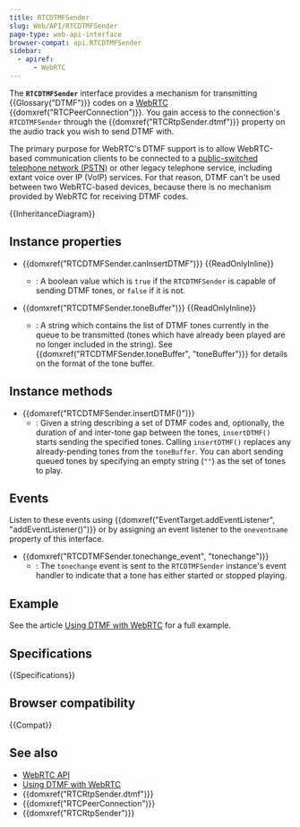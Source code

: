 ```yaml
---
title: RTCDTMFSender
slug: Web/API/RTCDTMFSender
page-type: web-api-interface
browser-compat: api.RTCDTMFSender
sidebar:
  - apiref:
      - WebRTC
---
```


The **`RTCDTMFSender`** interface provides a mechanism for transmitting {{Glossary("DTMF")}} codes on a [WebRTC](/en-US/docs/Web/API/WebRTC_API) {{domxref("RTCPeerConnection")}}. You gain access to the connection's `RTCDTMFSender` through the {{domxref("RTCRtpSender.dtmf")}} property on the audio track you wish to send DTMF with.

The primary purpose for WebRTC's DTMF support is to allow WebRTC-based communication clients to be connected to a [public-switched telephone network (PSTN)](https://en.wikipedia.org/wiki/Public_switched_telephone_network) or other legacy telephone service, including extant voice over IP (VoIP) services. For that reason, DTMF can't be used between two WebRTC-based devices, because there is no mechanism provided by WebRTC for receiving DTMF codes.

{{InheritanceDiagram}}

## Instance properties

- {{domxref("RTCDTMFSender.canInsertDTMF")}} {{ReadOnlyInline}}
  - : A boolean value which is `true` if the `RTCDTMFSender` is capable of sending DTMF tones, or `false` if it is not.

- {{domxref("RTCDTMFSender.toneBuffer")}} {{ReadOnlyInline}}
  - : A string which contains the list of DTMF tones currently in the queue to be transmitted (tones which have already been played are no longer included in the string). See {{domxref("RTCDTMFSender.toneBuffer", "toneBuffer")}} for details on the format of the tone buffer.

## Instance methods

- {{domxref("RTCDTMFSender.insertDTMF()")}}
  - : Given a string describing a set of DTMF codes and, optionally, the duration of and inter-tone gap between the tones, `insertDTMF()` starts sending the specified tones. Calling `insertDTMF()` replaces any already-pending tones from the `toneBuffer`. You can abort sending queued tones by specifying an empty string (`""`) as the set of tones to play.

## Events

Listen to these events using {{domxref("EventTarget.addEventListener", "addEventListener()")}} or by assigning an event listener to the `oneventname` property of this interface.

- {{domxref("RTCDTMFSender.tonechange_event", "tonechange")}}
  - : The `tonechange` event is sent to the `RTCDTMFSender` instance's event handler to indicate that a tone has either started or stopped playing.

## Example

See the article [Using DTMF with WebRTC](/en-US/docs/Web/API/WebRTC_API/Using_DTMF) for a full example.

## Specifications

{{Specifications}}

## Browser compatibility

{{Compat}}

## See also

- [WebRTC API](/en-US/docs/Web/API/WebRTC_API)
- [Using DTMF with WebRTC](/en-US/docs/Web/API/WebRTC_API/Using_DTMF)
- {{domxref("RTCRtpSender.dtmf")}}
- {{domxref("RTCPeerConnection")}}
- {{domxref("RTCRtpSender")}}
